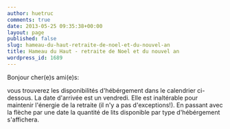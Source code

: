 ```yaml
---
author: huetruc
comments: true
date: 2013-05-25 09:35:38+00:00
layout: page
published: false
slug: hameau-du-haut-retraite-de-noel-et-du-nouvel-an
title: Hameau du Haut - retraite de Noel et du nouvel an
wordpress_id: 1689
---
```


Bonjour cher(e)s ami(e)s:

vous trouverez les disponibilités d'hébérgement dans le calendrier ci-dessous.  La date d'arrivée est un vendredi. Elle est inaltérable pour maintenir l'énergie de la retraite (il n'y a pas d'exceptions!). 
En passant avec la flèche par une date la quantité de lits disponible par type d'hébérgement s'affichera.


